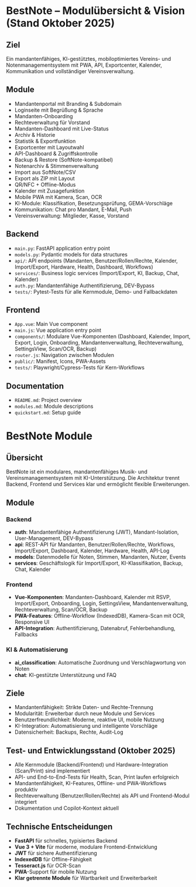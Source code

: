 # BestNote – Modulübersicht & Vision (Stand Oktober 2025)

## Ziel
Ein mandantenfähiges, KI-gestütztes, mobiloptimiertes Vereins- und Notenmanagementsystem mit PWA, API, Exportcenter, Kalender, Kommunikation und vollständiger Vereinsverwaltung.

## Module
- Mandantenportal mit Branding & Subdomain
- Loginseite mit Begrüßung & Sprache
- Mandanten-Onboarding
- Rechteverwaltung für Vorstand
- Mandanten-Dashboard mit Live-Status
- Archiv & Historie
- Statistik & Exportfunktion
- Exportcenter mit Layoutwahl
- API-Dashboard & Zugriffskontrolle
- Backup & Restore (SoftNote-kompatibel)
- Notenarchiv & Stimmenverwaltung
- Import aus SoftNote/CSV
- Export als ZIP mit Layout
- QR/NFC + Offline-Modus
- Kalender mit Zusagefunktion
- Mobile PWA mit Kamera, Scan, OCR
- KI-Module: Klassifikation, Besetzungsprüfung, GEMA-Vorschläge
- Kommunikation: Chat pro Mandant, E-Mail, Push
- Vereinsverwaltung: Mitglieder, Kasse, Vorstand

## Backend

- `main.py`: FastAPI application entry point
- `models.py`: Pydantic models for data structures
- `api/`: API endpoints (Mandanten, Benutzer/Rollen/Rechte, Kalender, Import/Export, Hardware, Health, Dashboard, Workflows)
- `services/`: Business logic services (Import/Export, KI, Backup, Chat, Kalender)
- `auth.py`: Mandantenfähige Authentifizierung, DEV-Bypass
- `tests/`: Pytest-Tests für alle Kernmodule, Demo- und Fallbackdaten

## Frontend

- `App.vue`: Main Vue component
- `main.js`: Vue application entry point
- `components/`: Modulare Vue-Komponenten (Dashboard, Kalender, Import, Export, Login, Onboarding, Mandantenverwaltung, Rechteverwaltung, SettingsView, Scan/OCR, Backup)
- `router.js`: Navigation zwischen Modulen
- `public/`: Manifest, Icons, PWA-Assets
- `tests/`: Playwright/Cypress-Tests für Kern-Workflows

## Documentation

- `README.md`: Project overview
- `modules.md`: Module descriptions
- `quickstart.md`: Setup guide

# BestNote Module

## Übersicht
BestNote ist ein modulares, mandantenfähiges Musik- und Vereinsmanagementsystem mit KI-Unterstützung. Die Architektur trennt Backend, Frontend und Services klar und ermöglicht flexible Erweiterungen.

## Module

### Backend
- **auth**: Mandantenfähige Authentifizierung (JWT), Mandant-Isolation, User-Management, DEV-Bypass
- **api**: REST-API für Mandanten, Benutzer/Rollen/Rechte, Workflows, Import/Export, Dashboard, Kalender, Hardware, Health, API-Log
- **models**: Datenmodelle für Noten, Stimmen, Mandanten, Nutzer, Events
- **services**: Geschäftslogik für Import/Export, KI-Klassifikation, Backup, Chat, Kalender

### Frontend
- **Vue-Komponenten**: Mandanten-Dashboard, Kalender mit RSVP, Import/Export, Onboarding, Login, SettingsView, Mandantenverwaltung, Rechteverwaltung, Scan/OCR, Backup
- **PWA-Features**: Offline-Workflow (IndexedDB), Kamera-Scan mit OCR, Responsive UI
- **API-Integration**: Authentifizierung, Datenabruf, Fehlerbehandlung, Fallbacks

### KI & Automatisierung
- **ai_classification**: Automatische Zuordnung und Verschlagwortung von Noten
- **chat**: KI-gestützte Unterstützung und FAQ

## Ziele
- Mandantenfähigkeit: Strikte Daten- und Rechte-Trennung
- Modularität: Erweiterbar durch neue Module und Services
- Benutzerfreundlichkeit: Moderne, reaktive UI, mobile Nutzung
- KI-Integration: Automatisierung und intelligente Vorschläge
- Datensicherheit: Backups, Rechte, Audit-Log

## Test- und Entwicklungsstand (Oktober 2025)
- Alle Kernmodule (Backend/Frontend) und Hardware-Integration (Scan/Print) sind implementiert
- API- und End-to-End-Tests für Health, Scan, Print laufen erfolgreich
- Mandantenfähigkeit, KI-Features, Offline- und PWA-Workflows produktiv
- Rechteverwaltung (Benutzer/Rollen/Rechte) als API und Frontend-Modul integriert
- Dokumentation und Copilot-Kontext aktuell

## Technische Entscheidungen
- **FastAPI** für schnelles, typisiertes Backend
- **Vue 3 + Vite** für moderne, modulare Frontend-Entwicklung
- **JWT** für sichere Authentifizierung
- **IndexedDB** für Offline-Fähigkeit
- **Tesseract.js** für OCR-Scan
- **PWA**-Support für mobile Nutzung
- **Klar getrennte Module** für Wartbarkeit und Erweiterbarkeit